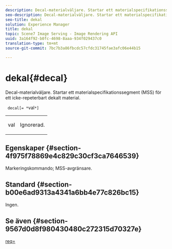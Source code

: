 ```yaml
---
description: Decal-materialväljare. Startar ett materialspecifikationssegment (MSS) för ett icke-repeterbart dekalt material.
seo-description: Decal-materialväljare. Startar ett materialspecifikationssegment (MSS) för ett icke-repeterbart dekalt material.
seo-title: dekal
solution: Experience Manager
title: dekal
topic: Scene7 Image Serving - Image Rendering API
uuid: 3a164f92-b0fc-4698-8aaa-934f029437c0
translation-type: tm+mt
source-git-commit: 7bc7b3a86fbcdc57cfdc31745fae3afc06e44b15

---
```



# dekal{#decal}

Decal-materialväljare. Startar ett materialspecifikationssegment (MSS) för ett icke-repeterbart dekalt material.

` decal[= *`val`*]`

<table id="simpletable_35431F0E19B143528BD75C82CFBC5EE0"> 
 <tr class="strow"> 
  <td class="stentry"> <p> <span class="varname"> val </span> </p> </td> 
  <td class="stentry"> <p>Ignorerad. </p> </td> 
 </tr> 
</table>

## Egenskaper {#section-4f975f78869e4c829c30cf3ca7646539}

Markeringskommando; MSS-avgränsare.

## Standard {#section-b00e6ad9313a4341a6bb4e77c826bc15}

Ingen.

## Se även {#section-9567d0d8f980430480c272315d70327e}

[req=](../../../../../ir-api/http-protocol/image-rendering-api-ref/c-ir-http-protocol-ref/c-ir-http-protocol-command-reference/r-ir-req.md#reference-792b1a663fb64261bd2de2a209b847fb)
